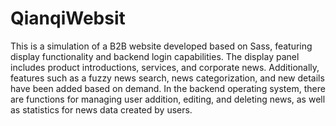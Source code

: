 # QianqiWebsit

This is a simulation of a B2B website developed based on Sass, featuring display functionality and backend login capabilities. The display panel includes product introductions, services, and corporate news. Additionally, features such as a fuzzy news search, news categorization, and new details have been added based on demand. In the backend operating system, there are functions for managing user addition, editing, and deleting news, as well as statistics for news data created by users.
